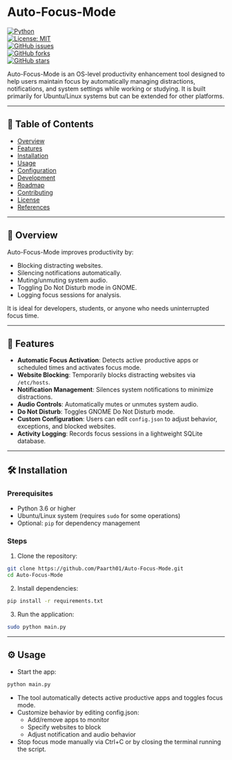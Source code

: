 # Auto-Focus-Mode

[![Python](https://img.shields.io/badge/Python-3.6%2B-blue.svg)](https://www.python.org/)  
[![License: MIT](https://img.shields.io/badge/License-MIT-green.svg)](LICENSE)  
[![GitHub issues](https://img.shields.io/github/issues/Paarth01/Auto-Focus-Mode)](https://github.com/Paarth01/Auto-Focus-Mode/issues)  
[![GitHub forks](https://img.shields.io/github/forks/Paarth01/Auto-Focus-Mode)](https://github.com/Paarth01/Auto-Focus-Mode/network)  
[![GitHub stars](https://img.shields.io/github/stars/Paarth01/Auto-Focus-Mode)](https://github.com/Paarth01/Auto-Focus-Mode/stargazers)  

Auto-Focus-Mode is an OS-level productivity enhancement tool designed to help users maintain focus by automatically managing distractions, notifications, and system settings while working or studying. It is built primarily for Ubuntu/Linux systems but can be extended for other platforms.

---

## 📌 Table of Contents

- [Overview](#-overview)  
- [Features](#-features)  
- [Installation](#-installation)  
- [Usage](#-usage)  
- [Configuration](#-configuration)    
- [Development](#-development)  
- [Roadmap](#-roadmap)  
- [Contributing](#-contributing)  
- [License](#-license)  
- [References](#-references)  

---

## 📝 Overview

Auto-Focus-Mode improves productivity by:

- Blocking distracting websites.  
- Silencing notifications automatically.  
- Muting/unmuting system audio.  
- Toggling Do Not Disturb mode in GNOME.  
- Logging focus sessions for analysis.

It is ideal for developers, students, or anyone who needs uninterrupted focus time.

---

## 🚀 Features

- **Automatic Focus Activation**: Detects active productive apps or scheduled times and activates focus mode.  
- **Website Blocking**: Temporarily blocks distracting websites via `/etc/hosts`.  
- **Notification Management**: Silences system notifications to minimize distractions.  
- **Audio Controls**: Automatically mutes or unmutes system audio.  
- **Do Not Disturb**: Toggles GNOME Do Not Disturb mode.  
- **Custom Configuration**: Users can edit `config.json` to adjust behavior, exceptions, and blocked websites.  
- **Activity Logging**: Records focus sessions in a lightweight SQLite database.  

---

## 🛠️ Installation

### Prerequisites

- Python 3.6 or higher  
- Ubuntu/Linux system (requires `sudo` for some operations)  
- Optional: `pip` for dependency management  

### Steps

1. Clone the repository:

```bash
git clone https://github.com/Paarth01/Auto-Focus-Mode.git
cd Auto-Focus-Mode
```

2. Install dependencies:
```bash
pip install -r requirements.txt
```

3. Run the application:
```bash
sudo python main.py
```

---

## ⚙️ Usage

- Start the app:
```bash
python main.py
```
- The tool automatically detects active productive apps and toggles focus mode.
- Customize behavior by editing config.json:
  - Add/remove apps to monitor
  - Specify websites to block
  - Adjust notification and audio behavior
- Stop focus mode manually via Ctrl+C or by closing the terminal running the script.
